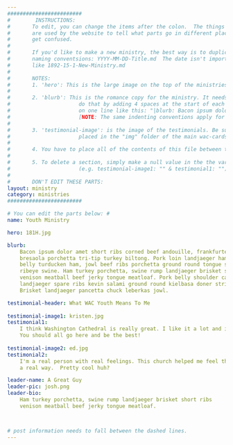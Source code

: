 ```yaml
---
########################
#        INSTRUCTIONS:
#       To edit, you can change the items after the colon.  The things before the colon, like "name" and "blurb"
#       are used by the website to tell what parts go in different places.  If you change that, the website will
#       get confused.  
# 
#       If you'd like to make a new ministry, the best way is to duplicate this file, then rename it with the same 
#       naming conventsions: YYYY-MM-DD-Title.md  The date isn't important, so you can just put in a fake date
#       like 1892-15-1-New-Ministry.md
# 
#       NOTES:
#       1. 'hero': This is the large image on the top of the ministries page.  
# 
#       2. 'blurb': This is the romance copy for the ministry. It needs to be indented once below the tag 'blurb:'  You can do
#                      do that by adding 4 spaces at the start of each new line.  Another way to do it is simply add the whole blurb
#                      on one line like this: "|blurb: Bacon ipsum dolor amet short ribs corned beef andouille, frankfurter chuck...etc."
#                      [NOTE: The same indenting conventions apply for testimonials no. 1-3.]
# 
#       3. 'testimonial-image': is the image of the testimonials. Be sure that it the file name of the image AND that the file is
#                      placed in the "img" folder of the main wac-cards directory.
# 
#       4. You have to place all of the contents of this file between the --- marks.  Anything outside of it won't be recognized.
# 
#       5. To delete a section, simply make a null value in the the variable added to the tag by adding empty qoutes "". 
#                      (e.g. testimonial-image1: "" & testimonial1: "")
# 
#       DON'T EDIT THESE PARTS:
layout: ministry
category: ministries
########################

# You can edit the parts below: #
name: Youth Ministry

hero: 181H.jpg

blurb: 
    Bacon ipsum dolor amet short ribs corned beef andouille, frankfurter chuck 
    bresaola porchetta tri-tip turkey biltong. Pork loin landjaeger ham hock pork
    belly turducken ham, jowl beef ribs porchetta ground round tongue shoulder 
    ribeye swine. Ham turkey porchetta, swine rump landjaeger brisket short ribs 
    venison meatball beef jerky tongue meatloaf. Pork belly shoulder capicola, 
    landjaeger spare ribs kevin salami ground round kielbasa doner strip steak. 
    Brisket landjaeger pancetta chuck leberkas jowl.

testimonial-header: What WAC Youth Means To Me
    
testimonial-image1: kristen.jpg
testimonial1: 
    I think Washington Cathedral is really great. I like it a lot and it makes me feel good. 
    You should all go here and be the best!
    
testimonial-image2: ed.jpg
testimonial2:
    I'm a real person with real feelings. This church helped me feel those feelings in 
    a real way.  Pretty cool huh?

leader-name: A Great Guy
leader-pic: josh.png
leader-bio: 
    Ham turkey porchetta, swine rump landjaeger brisket short ribs 
    venison meatball beef jerky tongue meatloaf. 



# post information needs to fall between the dashed lines.    
---
```

